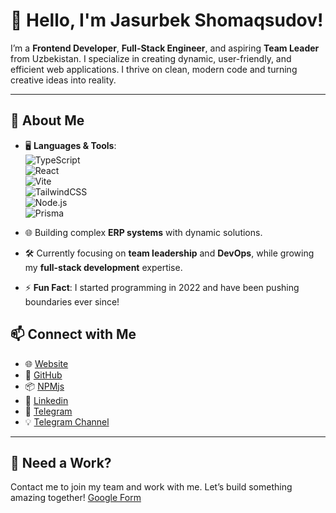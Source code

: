 # 👋 Hello, I'm Jasurbek Shomaqsudov!

<!-- [![trophy](https://github-profile-trophy.vercel.app/?username=Jasurbek2208)](https://github.com/ryo-ma/github-profile-trophy) -->

I’m a **Frontend Developer**, **Full-Stack Engineer**, and aspiring **Team Leader** from Uzbekistan. I specialize in creating dynamic, user-friendly, and efficient web applications. I thrive on clean, modern code and turning creative ideas into reality.

---

## 🚀 About Me  
- 🖥️ **Languages & Tools**:  
  ![TypeScript](https://img.shields.io/badge/-TypeScript-007ACC?style=flat&logo=typescript&logoColor=white)  
  ![React](https://img.shields.io/badge/-React-61DAFB?style=flat&logo=react&logoColor=black)  
  ![Vite](https://img.shields.io/badge/-Vite-646CFF?style=flat&logo=vite&logoColor=white)  
  ![TailwindCSS](https://img.shields.io/badge/-TailwindCSS-38B2AC?style=flat&logo=tailwind-css&logoColor=white)  
  ![Node.js](https://img.shields.io/badge/-Node.js-339933?style=flat&logo=node.js&logoColor=white)  
  ![Prisma](https://img.shields.io/badge/-Prisma-2D3748?style=flat&logo=prisma&logoColor=white)  

- 🌐 Building complex **ERP systems** with dynamic solutions.  
- 🛠️ Currently focusing on **team leadership** and **DevOps**, while growing my **full-stack development** expertise.  
- ⚡ **Fun Fact**: I started programming in 2022 and have been pushing boundaries ever since!  

## 📫 Connect with Me  
- 🌐 [Website](https://shomaqsudov.uz)
- 💼 [GitHub](https://github.com/Jasurbek2208)
- 📦 [NPMjs](https://www.npmjs.com/~jasurbek2208)
- 💼 [Linkedin](https://www.linkedin.com/in/jasurbek-shomaqsudov)
- 💬 [Telegram](https://t.me/Joni2208)
- 💡 [Telegram Channel](https://t.me/JasurbekFrontend)
<!-- - 📰 [X](https://x.com/JShomaqsudov) -->

---

## 🌟 Need a Work?  
Contact me to join my team and work with me. Let’s build something amazing together! [Google Form](https://forms.gle/ACQteTNh1Q1vu4h19)
